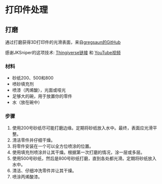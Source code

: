 # 打印件处理

## 打磨
通过打磨获得3D打印件的光滑表面，来自[gregsaun的GitHub](https://github.com/gregsaun/maker_cheatsheet/blob/master/3d_printing)

感谢JKSniper的这项技术: [Thingiverse链接](https://www.thingiverse.com/thing:2307550) 和 [YouTube视频](https://youtu.be/0vgynnYzo08)

### 材料
- 砂纸200、500和800
- 喷砂填充剂
- 喷漆（丙烯酸），光面或哑光
- 足够大的碗，用于放置你的零件
- 水（放在碗中）

### 步骤
1. 使用200号砂纸尽可能打磨边缘。定期将砂纸放入水中。最终，表面应光滑平整。
2. 清洁零件并仔细干燥。
3. 将零件安装在一个可以全方位喷涂的位置。
4. 使用填充剂喷涂并让其干燥。根据第一次打磨的情况，涂一层或多层。
5. 使用500号砂纸，然后是800号砂纸打磨，直到各处都光滑。定期将砂纸放入水中。
6. 清洁、仔细冲洗零件并让其干燥。
7. 喷涂丙烯酸漆。